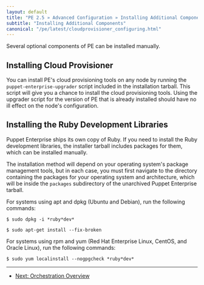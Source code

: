 ```yaml
---
layout: default
title: "PE 2.5 » Advanced Configuration » Installing Additional Components"
subtitle: "Installing Additional Components"
canonical: "/pe/latest/cloudprovisioner_configuring.html"
---
```


Several optional components of PE can be installed manually.

Installing Cloud Provisioner
-----

You can install PE's cloud provisioning tools on any node by running the `puppet-enterprise-upgrader` script included in the installation tarball. This script will give you a chance to install the cloud provisioning tools. Using the upgrader script for the version of PE that is already installed should have no ill effect on the node's configuration.

Installing the Ruby Development Libraries
-----

Puppet Enterprise ships its own copy of Ruby. If you need to install the Ruby development libraries, the installer tarball includes packages for them, which can be installed manually.

The installation method will depend on your operating system's package management tools, but in each case, you must first navigate to the directory containing the packages for your operating system and architecture, which will be inside the `packages` subdirectory of the unarchived Puppet Enterprise tarball.

For systems using apt and dpkg (Ubuntu and Debian), run the following commands:

    $ sudo dpkg -i *ruby*dev*

    $ sudo apt-get install --fix-broken

For systems using rpm and yum (Red Hat Enterprise Linux, CentOS, and Oracle Linux), run the following commands:

    $ sudo yum localinstall --nogpgcheck *ruby*dev*


* * *

- [Next: Orchestration Overview](./orchestration_overview.html)
